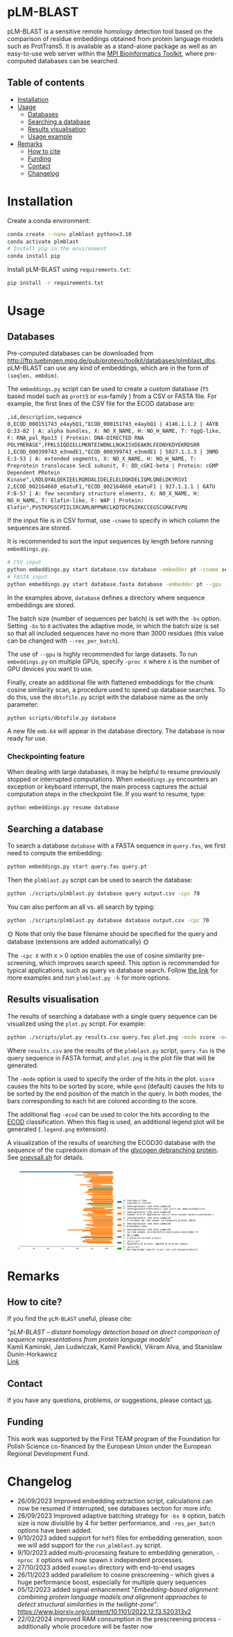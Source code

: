 # pLM-BLAST

pLM-BLAST is a sensitive remote homology detection tool based on the comparison of residue embeddings obtained from protein language models such as ProtTrans5. It is available as a stand-alone package as well as an easy-to-use web server within the [MPI Bioinformatics Toolkit](https://toolkit.tuebingen.mpg.de/tools/plmblast), where pre-computed databases can be searched.

## Table of contents
* [ Installation ](#Installation)
* [ Usage ](#Usage)
    + [Databases](#databases)
    + [Searching a database](#searching-a-database)
    + [Results visualisation](#results-visualisation)
    + [Usage example](examples/README.md)
* [ Remarks ](#Remarks)
    + [How to cite](#how-to-cite)
    + [Funding](#funding)
    + [Contact](#contact)
    + [Changelog](#changelog)

# Installation

Create a conda environment:
```bash
conda create --name plmblast python=3.10
conda activate plmblast
# Install pip in the environment
conda install pip
```

Install pLM-BLAST using `requirements.txt`:
```bash
pip install -r requirements.txt
```

# Usage
## Databases

Pre-computed databases can be downloaded from http://ftp.tuebingen.mpg.de/pub/protevo/toolkit/databases/plmblast_dbs. pLM-BLAST can use any kind of embeddings, which are in the form of `(seqlen, embdim)`.

The `embeddings.py` script can be used to create a custom database (`T5` based model such as `prott5` or `esm`-family ) from a CSV or FASTA file. For example, the first lines of the CSV file for the ECOD database are:

```
,id,description,sequence
0,ECOD_000151743_e4aybQ1,"ECOD_000151743_e4aybQ1 | 4146.1.1.2 | 4AYB Q:33-82 | A: alpha bundles, X: NO_X_NAME, H: NO_H_NAME, T: YqgQ-like, F: RNA_pol_Rpo13 | Protein: DNA-DIRECTED RNA POLYMERASE",FPKLSIQDIELLMKNTEIWDNLLNGKISVDEAKRLFEDNYKDYEKRDSRR
1,ECOD_000399743_e3nmdE1,"ECOD_000399743_e3nmdE1 | 5027.1.1.3 | 3NMD E:3-53 | A: extended segments, X: NO_X_NAME, H: NO_H_NAME, T: Preprotein translocase SecE subunit, F: DD_cGKI-beta | Protein: cGMP Dependent PRotein Kinase",LRDLQYALQEKIEELRQRDALIDELELELDQKDELIQMLQNELDKYRSVI
2,ECOD_002164660_e6atuF1,"ECOD_002164660_e6atuF1 | 927.1.1.1 | 6ATU F:8-57 | A: few secondary structure elements, X: NO_X_NAME, H: NO_H_NAME, T: Elafin-like, F: WAP | Protein: Elafin",PVSTKPGSCPIILIRCAMLNPPNRCLKDTDCPGIKKCCEGSCGMACFVPQ
```

If the input file is in CSV format, use `-cname` to specify in which column the sequences are stored. 

It is recommended to sort the input sequences by length before running `embeddings.py`.

```bash
# CSV input
python embeddings.py start database.csv database -embedder pt -cname sequence --gpu -bs 0 --asdir
# FASTA input
python embeddings.py start database.fasta database -embedder pt --gpu -bs 0 --asdir
```

In the examples above, `database` defines a directory where sequence embeddings are stored.

The batch size (number of sequences per batch) is set with the `-bs` option. Setting `-bs` to `0` activates the adaptive mode, in which the batch size is set so that all included sequences have no more than 3000 residues (this value can be changed with `--res_per_batch`).

The use of `--gpu` is highly recommended for large datasets. To run `embeddings.py` on multiple GPUs, specify `-proc X` where `X` is the number of GPU devices you want to use.

Finally, create an additional file with flattened embeddings for the chunk cosine similarity scan, a procedure used to speed up database searches. To do this, use the `dbtofile.py` script with the database name as the only parameter:

```bash
python scripts/dbtofile.py database 
```
A new file `emb.64` will appear in the database directory. The database is now ready for use.

### Checkpointing feature

When dealing with large databases, it may be helpful to resume previously stopped or interrupted computations. When `embeddings.py` encounters an exception or keyboard interrupt, the main process captures the actual computation steps in the checkpoint file. If you want to resume, type:

```bash
python embeddings.py resume database
``` 

## Searching a database

To search a database `database` with a FASTA sequence in `query.fas`, we first need to compute the embedding:

```bash
python embeddings.py start query.fas query.pt
```

Then the `plmblast.py` script can be used to search the database:

```bash
python ./scripts/plmblast.py database query output.csv -cpc 70
```
You can also perform an all vs. all search by typing:
```bash
python ./scripts/plmblast.py database database output.csv -cpc 70
```

:sun_with_face: Note that only the base filename should be specified for the query and database (extensions are added automatically) :sun_with_face: 

The `-cpc X` with `X` > 0 option enables the use of cosine similarity pre-screening, which improves search speed. This option is recommended for typical applications, such as query vs database search. Follow [the link](examples/README.md) for more examples and run `plmblast.py -h` for more options. 

## Results visualisation

The results of searching a database with a single query sequence can be visualized using the `plot.py` script. For example:

```bash
python ./scripts/plot.py results.csv query.fas plot.png -mode score -ecod
```

Where `results.csv` are the results of the `plmblast.py` script, `query.fas` is the query sequence in FASTA format, and `plot.png` is the plot file that will be generated.

The `-mode` option is used to specify the order of the hits in the plot. `score` causes the hits to be sorted by score, while `qend` (default) causes the hits to be sorted by the end position of the match in the query. In both modes, the bars corresponding to each hit are colored according to the score.

The additional flag `-ecod` can be used to color the hits according to the [ECOD](https://www.rcsb.org/docs/search-and-browse/browse-options/ecod) classification. When this flag is used, an additional legend plot will be generated (`.legend.png` extension).

A visualization of the results of searching the ECOD30 database with the sequence of the cupredoxin domain of the [glycogen debranching protein](https://www.uniprot.org/uniprotkb/Q6FSK0/entry). See [onevsall.sh](examples/onevsall.sh) for details. 

<div style="text-align: center;">
    <img src="examples/data/figures/cupredoxin.hits_score_ecod.png" style="width: 45%; display: inline-block;" /> 
    <img src="examples/data/figures/cupredoxin.hits_score_ecod.legend.png" style="width: 45%; display: inline-block;" />
</div>


# Remarks

## How to cite?
If you find the `pLM-BLAST` useful, please cite:

"*pLM-BLAST – distant homology detection based on direct comparison of sequence representations from protein language models*" \
Kamil Kaminski, Jan Ludwiczak, Kamil Pawlicki, Vikram Alva, and Stanislaw Dunin-Horkawicz \
[Link](https://doi.org/10.1093/bioinformatics/btad579)

## Contact
If you have any questions, problems, or suggestions, please contact [us](https://ibe.biol.uw.edu.pl/en/835-2/research-groups/laboratory-of-structural-bioinformatics/).

## Funding
This work was supported by the First TEAM program of the Foundation for Polish Science co-financed by the European Union under the European Regional Development Fund.

# Changelog

* 26/09/2023 Improved embedding extraction script, calculations can now be resumed if interrupted, see databases section for more info.
* 26/09/2023 Improved adaptive batching strategy for `-bs 0` option, batch size is now divisible by 4 for better performance, and `-res_per_batch` options have been added.
* 9/10/2023 added support for `hdf5` files for embedding generation, soon we will add support for the `run_plmblast.py` script.
* 9/10/2023 added multi-processing feature to embedding generation, `-nproc X` options will now spawn `X` independent processes.
* 27/10/2023 added `examples` directory with end-to-end usages
* 26/11/2023 added parallelism to cosine prescreening - which gives a huge performance boost, especially for multiple query sequences
* 05/12/2023 added signal enhancement "*Embedding-based alignment: combining protein language models and alignment approaches to detect structural similarities in the twilight-zone*": https://www.biorxiv.org/content/10.1101/2022.12.13.520313v2
* 22/02/2024 improved RAM consumption in the prescreening process - additionally whole procedure will be faster now
